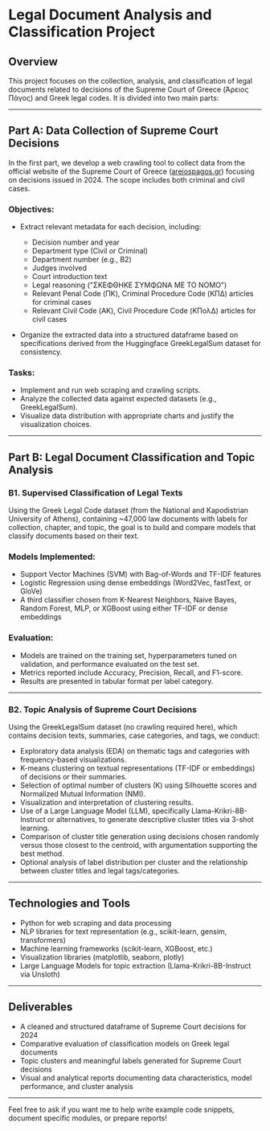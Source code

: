 
# Legal Document Analysis and Classification Project

## Overview

This project focuses on the collection, analysis, and classification of legal documents related to decisions of the Supreme Court of Greece (Άρειος Πάγος) and Greek legal codes. It is divided into two main parts:

---

## Part A: Data Collection of Supreme Court Decisions

In the first part, we develop a web crawling tool to collect data from the official website of the Supreme Court of Greece ([areiospagos.gr](https://areiospagos.gr)) focusing on decisions issued in 2024. The scope includes both criminal and civil cases.

### Objectives:

* Extract relevant metadata for each decision, including:

  * Decision number and year
  * Department type (Civil or Criminal)
  * Department number (e.g., Β2)
  * Judges involved
  * Court introduction text
  * Legal reasoning ("ΣΚΕΦΘΗΚΕ ΣΥΜΦΩΝΑ ΜΕ ΤΟ ΝΟΜΟ")
  * Relevant Penal Code (ΠΚ), Criminal Procedure Code (ΚΠΔ) articles for criminal cases
  * Relevant Civil Code (ΑΚ), Civil Procedure Code (ΚΠολΔ) articles for civil cases

* Organize the extracted data into a structured dataframe based on specifications derived from the Huggingface GreekLegalSum dataset for consistency.

### Tasks:

* Implement and run web scraping and crawling scripts.
* Analyze the collected data against expected datasets (e.g., GreekLegalSum).
* Visualize data distribution with appropriate charts and justify the visualization choices.

---

## Part B: Legal Document Classification and Topic Analysis

### B1. Supervised Classification of Legal Texts

Using the Greek Legal Code dataset (from the National and Kapodistrian University of Athens), containing \~47,000 law documents with labels for collection, chapter, and topic, the goal is to build and compare models that classify documents based on their text.

### Models Implemented:

* Support Vector Machines (SVM) with Bag-of-Words and TF-IDF features
* Logistic Regression using dense embeddings (Word2Vec, fastText, or GloVe)
* A third classifier chosen from K-Nearest Neighbors, Naive Bayes, Random Forest, MLP, or XGBoost using either TF-IDF or dense embeddings

### Evaluation:

* Models are trained on the training set, hyperparameters tuned on validation, and performance evaluated on the test set.
* Metrics reported include Accuracy, Precision, Recall, and F1-score.
* Results are presented in tabular format per label category.

---

### B2. Topic Analysis of Supreme Court Decisions

Using the GreekLegalSum dataset (no crawling required here), which contains decision texts, summaries, case categories, and tags, we conduct:

* Exploratory data analysis (EDA) on thematic tags and categories with frequency-based visualizations.
* K-means clustering on textual representations (TF-IDF or embeddings) of decisions or their summaries.
* Selection of optimal number of clusters (K) using Silhouette scores and Normalized Mutual Information (NMI).
* Visualization and interpretation of clustering results.
* Use of a Large Language Model (LLM), specifically Llama-Krikri-8B-Instruct or alternatives, to generate descriptive cluster titles via 3-shot learning.
* Comparison of cluster title generation using decisions chosen randomly versus those closest to the centroid, with argumentation supporting the best method.
* Optional analysis of label distribution per cluster and the relationship between cluster titles and legal tags/categories.

---

## Technologies and Tools

* Python for web scraping and data processing
* NLP libraries for text representation (e.g., scikit-learn, gensim, transformers)
* Machine learning frameworks (scikit-learn, XGBoost, etc.)
* Visualization libraries (matplotlib, seaborn, plotly)
* Large Language Models for topic extraction (Llama-Krikri-8B-Instruct via Unsloth)

---

## Deliverables

* A cleaned and structured dataframe of Supreme Court decisions for 2024
* Comparative evaluation of classification models on Greek legal documents
* Topic clusters and meaningful labels generated for Supreme Court decisions
* Visual and analytical reports documenting data characteristics, model performance, and cluster analysis

---

Feel free to ask if you want me to help write example code snippets, document specific modules, or prepare reports!
